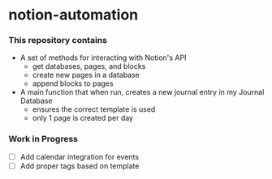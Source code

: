 # notion-automation
 
### This repository contains
- A set of methods for interacting with Notion's API
  - get databases, pages, and blocks
  - create new pages in a database
  - append blocks to pages
- A main function that when run, creates a new journal entry in my Journal Database
  - ensures the correct template is used
  - only 1 page is created per day

### Work in Progress
- [ ] Add calendar integration for events
- [ ] Add proper tags based on template
